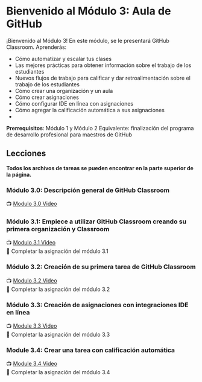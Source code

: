 # Bienvenido al Módulo 3: Aula de GitHub

¡Bienvenido al Módulo 3! En este módulo, se le presentará GitHub Classroom. Aprenderás:
- Cómo automatizar y escalar tus clases
- Las mejores prácticas para obtener información sobre el trabajo de los estudiantes
- Nuevos flujos de trabajo para calificar y dar retroalimentación sobre el trabajo de los estudiantes
- Cómo crear una organización y un aula
- Cómo crear asignaciones
- Cómo configurar IDE en línea con asignaciones
- Cómo agregar la calificación automática a sus asignaciones
- 
**Prerrequisitos**: Módulo 1 y Módulo 2
Equivalente: finalización del programa de desarrollo profesional para maestros de GitHub

## Lecciones
**Todos los archivos de tareas se pueden encontrar en la parte superior de la página.**

### Módulo 3.0: Descripción general de GitHub Classroom
📺  [ Modulo 3.0 Video](https://youtu.be/CXacEwR9trw)  

### Módulo 3.1: Empiece a utilizar GitHub Classroom creando su primera organización y Classroom
📺  [ Modulo 3.1 Video](https://www.youtube.com/watch?v=KXWXg68KpTY)  
:notebook: Completar la asignación del módulo 3.1

### Módulo 3.2: Creación de su primera tarea de GitHub Classroom
📺  [ Modulo 3.2 Video](https://youtu.be/KXWXg68KpTY?t=485)  
:notebook: Completar la asignación del módulo 3.2

### Módulo 3.3: Creación de asignaciones con integraciones IDE en línea
📺  [ Module 3.3 Video](https://youtu.be/KXWXg68KpTY?t=944)  
:notebook: Completar la asignación del módulo 3.3

### Module 3.4: Crear una tarea con calificación automática
📺  [ Module 3.4 Video](https://www.youtube.com/watch?v=mwCZRVJhH60)  
:notebook: Completar la asignación del módulo 3.4
